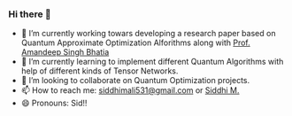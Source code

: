 ### Hi there 👋

- 🔭 I’m currently working towars developing a research paper based on Quantum Approximate Optimization Alforithms along with [Prof. Amandeep Singh Bhatia](https://scholar.google.co.in/citations?user=0a1UZbgAAAAJ&hl=en)
- 🌱 I’m currently learning to implement different Quantum Algorithms with help of different kinds of Tensor Networks. 
- 👯 I’m looking to collaborate on Quantum Optimization projects.
- 📫 How to reach me: siddhimali531@gmail.com or [Siddhi M.](www.linkedin.com/in/siddhi-mali)
- 😄 Pronouns: Sid!!

